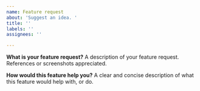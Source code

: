 ```yaml
---
name: Feature request
about: 'Suggest an idea. '
title: ''
labels: ''
assignees: ''

---
```


**What is your feature request?**
A description of your feature request. References or screenshots appreciated. 

**How would this feature help you?**
A clear and concise description of what this feature would help with, or do.
